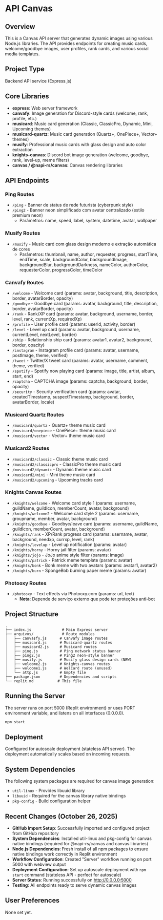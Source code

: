 # API Canvas

## Overview
This is a Canvas API server that generates dynamic images using various Node.js libraries. The API provides endpoints for creating music cards, welcome/goodbye images, user profiles, rank cards, and various social media templates.

## Project Type
Backend API service (Express.js)

## Core Libraries
- **express**: Web server framework
- **canvafy**: Image generation for Discord-style cards (welcome, rank, profile, etc.)
- **musicard**: Music card generation (Classic, ClassicPro, Dynamic, Mini, Upcoming themes)
- **musicard-quartz**: Music card generation (Quartz+, OnePiece+, Vector+ themes)
- **musify**: Professional music cards with glass design and auto color extraction
- **knights-canvas**: Discord bot image generation (welcome, goodbye, rank, level-up, meme filters)
- **canvas / @napi-rs/canvas**: Canvas rendering libraries

## API Endpoints

### Ping Routes
- `/ping` - Banner de status de rede futurista (cyberpunk style)
- `/ping2` - Banner neon simplificado com avatar centralizado (estilo premium neon)
  - Parâmetros: name, speed, label, system, datetime, avatar, wallpaper

### Musify Routes
- `/musify` - Music card com glass design moderno e extração automática de cores
  - Parâmetros: thumbnail, name, author, requester, progress, startTime, endTime, scale, backgroundColor, backgroundImage, backgroundBlur, backgroundDarkness, nameColor, authorColor, requesterColor, progressColor, timeColor

### Canvafy Routes
- `/welcome` - Welcome card (params: avatar, background, title, description, border, avatarBorder, opacity)
- `/goodbye` - Goodbye card (params: avatar, background, title, description, border, avatarBorder, opacity)
- `/rank` - Rank/XP card (params: avatar, background, username, border, level, rank, currentXp, requiredXp)
- `/profile` - User profile card (params: userId, activity, border)
- `/level` - Level up card (params: avatar, background, username, currentLevel, nextLevel, border)
- `/ship` - Relationship ship card (params: avatar1, avatar2, background, border, opacity)
- `/instagram` - Instagram profile card (params: avatar, username, postImage, theme, verified)
- `/tweet` - Twitter/X tweet card (params: avatar, username, comment, theme, verified)
- `/spotify` - Spotify now playing card (params: image, title, artist, album, start, end)
- `/captcha` - CAPTCHA image (params: captcha, background, border, opacity)
- `/security` - Security verification card (params: avatar, createdTimestamp, suspectTimestamp, background, border, avatarBorder, locale)

### Musicard Quartz Routes
- `/musicard/quartz` - Quartz+ theme music card
- `/musicard/onepiece` - OnePiece+ theme music card
- `/musicard/vector` - Vector+ theme music card

### Musicard2 Routes
- `/musicard2/classic` - Classic theme music card
- `/musicard2/classicpro` - ClassicPro theme music card
- `/musicard2/dynamic` - Dynamic theme music card
- `/musicard2/mini` - Mini theme music card
- `/musicard2/upcoming` - Upcoming tracks card

### Knights Canvas Routes
- `/knights/welcome` - Welcome card style 1 (params: username, guildName, guildIcon, memberCount, avatar, background)
- `/knights/welcome2` - Welcome card style 2 (params: username, groupname, member, avatar, background)
- `/knights/goodbye` - Goodbye/leave card (params: username, guildName, guildIcon, memberCount, avatar, background)
- `/knights/rank` - XP/Rank progress card (params: username, avatar, background, needxp, currxp, level, rank)
- `/knights/levelup` - Level up notification (params: avatar)
- `/knights/horny` - Horny jail filter (params: avatar)
- `/knights/jojo` - JoJo anime style filter (params: image)
- `/knights/patrick` - Patrick meme template (params: avatar)
- `/knights/bonk` - Bonk meme with two avatars (params: avatar1, avatar2)
- `/knights/burn` - SpongeBob burning paper meme (params: avatar)

### Photooxy Routes
- `/photooxy` - Text effects via Photooxy.com (params: url, text)
  - **Nota**: Depende de serviço externo que pode ter proteções anti-bot

## Project Structure
```
.
├── index.js              # Main Express server
├── arquivos/             # Route modules
│   ├── canvasfy.js      # Canvafy image routes
│   ├── musicard.js      # Musicard-quartz routes
│   ├── musicard2.js     # Musicard routes
│   ├── ping.js          # Ping network status banner
│   ├── ping2.js         # Ping2 neon-style banner
│   ├── musify.js        # Musify glass design cards (NEW)
│   ├── welcome2.js      # Knights-canvas routes
│   ├── welcome1.js      # WelCard route (unused)
│   └── attp.js          # Empty file
├── package.json         # Dependencies and scripts
└── replit.md           # This file
```

## Running the Server
The server runs on port 5000 (Replit environment) or uses PORT environment variable, and listens on all interfaces (0.0.0.0).

```bash
npm start
```

## Deployment
Configured for autoscale deployment (stateless API server). The deployment automatically scales based on incoming requests.

## System Dependencies
The following system packages are required for canvas image generation:
- `util-linux` - Provides libuuid library
- `libuuid` - Required for the canvas library native bindings
- `pkg-config` - Build configuration helper

## Recent Changes (October 26, 2025)
- **GitHub Import Setup**: Successfully imported and configured project from GitHub repository
- **System Dependencies**: Installed util-linux and pkg-config for canvas native bindings (required for @napi-rs/canvas and canvas libraries)
- **Node.js Dependencies**: Fresh install of all npm packages to ensure native bindings work correctly in Replit environment
- **Workflow Configuration**: Created "Server" workflow running on port 5000 with webview output
- **Deployment Configuration**: Set up autoscale deployment with `npm start` command (stateless API - perfect for autoscale)
- **Server Status**: Running successfully on http://0.0.0.0:5000
- **Testing**: All endpoints ready to serve dynamic canvas images

## User Preferences
None set yet.
